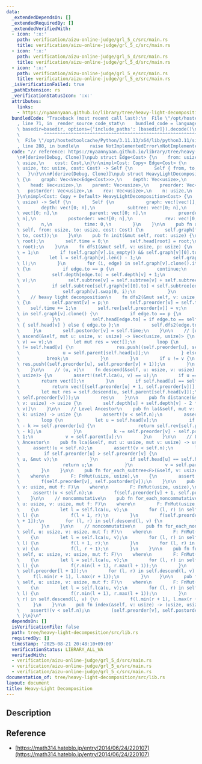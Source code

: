 ```yaml
---
data:
  _extendedDependsOn: []
  _extendedRequiredBy: []
  _extendedVerifiedWith:
  - icon: ':x:'
    path: verification/aizu-online-judge/grl_5_c/src/main.rs
    title: verification/aizu-online-judge/grl_5_c/src/main.rs
  - icon: ':x:'
    path: verification/aizu-online-judge/grl_5_d/src/main.rs
    title: verification/aizu-online-judge/grl_5_d/src/main.rs
  - icon: ':x:'
    path: verification/aizu-online-judge/grl_5_e/src/main.rs
    title: verification/aizu-online-judge/grl_5_e/src/main.rs
  _isVerificationFailed: true
  _pathExtension: rs
  _verificationStatusIcon: ':x:'
  attributes:
    links:
    - https://nyaannyaan.github.io/library/tree/heavy-light-decomposition.hpp.html
  bundledCode: "Traceback (most recent call last):\n  File \"/opt/hostedtoolcache/Python/3.11.13/x64/lib/python3.11/site-packages/onlinejudge_verify/documentation/build.py\"\
    , line 71, in _render_source_code_stat\n    bundled_code = language.bundle(stat.path,\
    \ basedir=basedir, options={'include_paths': [basedir]}).decode()\n          \
    \         ^^^^^^^^^^^^^^^^^^^^^^^^^^^^^^^^^^^^^^^^^^^^^^^^^^^^^^^^^^^^^^^^^^^^^^^^^^^^^^^^^\n\
    \  File \"/opt/hostedtoolcache/Python/3.11.13/x64/lib/python3.11/site-packages/onlinejudge_verify/languages/rust.py\"\
    , line 288, in bundle\n    raise NotImplementedError\nNotImplementedError\n"
  code: "// reference: https://nyaannyaan.github.io/library/tree/heavy-light-decomposition.hpp.html\n\
    \n#[derive(Debug, Clone)]\npub struct Edge<Cost> {\n    from: usize,\n    to:\
    \ usize,\n    cost: Cost,\n}\n\nimpl<Cost: Copy> Edge<Cost> {\n    pub fn new(from:\
    \ usize, to: usize, cost: Cost) -> Self {\n        Self { from, to, cost }\n \
    \   }\n}\n\n#[derive(Debug, Clone)]\npub struct HeavyLightDecomposition<Cost>\
    \ {\n    graph: Vec<Vec<Edge<Cost>>>,\n    depth: Vec<usize>,\n    subtree: Vec<usize>,\n\
    \    head: Vec<usize>,\n    parent: Vec<usize>,\n    preorder: Vec<usize>,\n \
    \   postorder: Vec<usize>,\n    rev: Vec<usize>,\n    n: usize,\n    time: usize,\n\
    }\n\nimpl<Cost: Copy + Default> HeavyLightDecomposition<Cost> {\n    pub fn new(n:\
    \ usize) -> Self {\n        Self {\n            graph: vec![vec![]; n],\n    \
    \        depth: vec![0; n],\n            subtree: vec![0; n],\n            head:\
    \ vec![0; n],\n            parent: vec![0; n],\n            preorder: vec![0;\
    \ n],\n            postorder: vec![0; n],\n            rev: vec![0; n],\n    \
    \        n,\n            time: 0,\n        }\n    }\n\n    pub fn add_edge(&mut\
    \ self, from: usize, to: usize, cost: Cost) {\n        self.graph[from].push(Edge::new(from,\
    \ to, cost));\n    }\n\n    pub fn init(&mut self, root: usize) {\n        self.dfs1(root,\
    \ root);\n        self.time = 0;\n        self.head[root] = root;\n        self.dfs2(root,\
    \ root);\n    }\n\n    fn dfs1(&mut self, v: usize, p: usize) {\n        self.subtree[v]\
    \ = 1;\n        if !self.graph[v].is_empty() && self.graph[v][0].to == p {\n \
    \           let l = self.graph[v].len() - 1;\n            self.graph[v].swap(0,\
    \ l);\n        }\n        for (i, edge) in self.graph[v].clone().iter().enumerate()\
    \ {\n            if edge.to == p {\n                continue;\n            }\n\
    \            self.depth[edge.to] = self.depth[v] + 1;\n            self.dfs1(edge.to,\
    \ v);\n            self.subtree[v] = self.subtree[v] + self.subtree[edge.to];\n\
    \            if self.subtree[self.graph[v][0].to] < self.subtree[edge.to] {\n\
    \                self.graph[v].swap(0, i);\n            }\n        }\n    }\n\n\
    \    // heavy light decomposition\n    fn dfs2(&mut self, v: usize, p: usize)\
    \ {\n        self.parent[v] = p;\n        self.preorder[v] = self.time;\n    \
    \    self.time += 1;\n        self.rev[self.preorder[v]] = v;\n        for edge\
    \ in self.graph[v].clone() {\n            if edge.to == p {\n                continue;\n\
    \            }\n            self.head[edge.to] = if edge.to == self.graph[v][0].to\
    \ { self.head[v] } else { edge.to };\n            self.dfs2(edge.to, v);\n   \
    \     }\n        self.postorder[v] = self.time;\n    }\n\n    // [u, v)\n    fn\
    \ ascend(&self, mut u: usize, v: usize) -> Vec<(usize, usize)> {\n        assert!(self.lca(u,\
    \ v) == v);\n        let mut res = vec![];\n        loop {\n            if self.head[u]\
    \ != self.head[v] {\n                res.push((self.preorder[u], self.preorder[self.head[u]]));\n\
    \                u = self.parent[self.head[u]];\n            } else {\n      \
    \          break;\n            }\n        }\n        if u != v {\n           \
    \ res.push((self.preorder[u], self.preorder[v] + 1));\n        }\n        res\n\
    \    }\n\n    // (u, v]\n    fn descend(&self, u: usize, v: usize) -> Vec<(usize,\
    \ usize)> {\n        assert!(self.lca(u, v) == u);\n        if u == v {\n    \
    \        return vec![];\n        }\n        if self.head[u] == self.head[v] {\n\
    \            return vec![(self.preorder[u] + 1, self.preorder[v])];\n        }\n\
    \        let mut res = self.descend(u, self.parent[self.head[v]]);\n        res.push((self.preorder[self.head[v]],\
    \ self.preorder[v]));\n        res\n    }\n\n    pub fn distance(&self, u: usize,\
    \ v: usize) -> usize {\n        self.depth[u] + self.depth[v] - 2 * self.depth[self.lca(u,\
    \ v)]\n    }\n\n    // Level Ancestor\n    pub fn la(&self, mut v: usize, mut\
    \ k: usize) -> usize {\n        assert!(v < self.n);\n        assert!(k <= self.depth[v]);\n\
    \        loop {\n            let u = self.head[v];\n            if self.preorder[v]\
    \ - k >= self.preorder[u] {\n                return self.rev[self.preorder[v]\
    \ - k];\n            }\n            k -= self.preorder[v] - self.preorder[u] +\
    \ 1;\n            v = self.parent[u];\n        }\n    }\n\n    // Lowest Common\
    \ Ancestor\n    pub fn lca(&self, mut u: usize, mut v: usize) -> usize {\n   \
    \     assert!(u < self.n);\n        assert!(v < self.n);\n        loop {\n   \
    \         if self.preorder[u] > self.preorder[v] {\n                std::mem::swap(&mut\
    \ u, &mut v);\n            }\n            if self.head[u] == self.head[v] {\n\
    \                return u;\n            }\n            v = self.parent[self.head[v]];\n\
    \        }\n    }\n\n    pub fn for_each_subtree<F>(&self, v: usize, mut f: F)\n\
    \    where\n        F: FnMut(usize, usize),\n    {\n        assert!(v < self.n);\n\
    \        f(self.preorder[v], self.postorder[v]);\n    }\n\n    pub fn for_each_subtree_edge<F>(&self,\
    \ v: usize, mut f: F)\n    where\n        F: FnMut(usize, usize),\n    {\n   \
    \     assert!(v < self.n);\n        f(self.preorder[v] + 1, self.postorder[v]);\n\
    \    }\n\n    // noncommutative\n    pub fn for_each_noncommutative<F>(&mut self,\
    \ u: usize, v: usize, mut f: F)\n    where\n        F: FnMut(usize, usize),\n\
    \    {\n        let l = self.lca(u, v);\n        for (l, r) in self.ascend(u,\
    \ l) {\n            f(l + 1, r);\n        }\n        f(self.preorder[l], self.preorder[l\
    \ + 1]);\n        for (l, r) in self.descend(l, v) {\n            f(l, r + 1);\n\
    \        }\n    }\n\n    // noncommutative\n    pub fn for_each_noncommutative_edge<F>(&mut\
    \ self, u: usize, v: usize, mut f: F)\n    where\n        F: FnMut(usize, usize),\n\
    \    {\n        let l = self.lca(u, v);\n        for (l, r) in self.ascend(u,\
    \ l) {\n            f(l + 1, r);\n        }\n        for (l, r) in self.descend(l,\
    \ v) {\n            f(l, r + 1);\n        }\n    }\n\n    pub fn for_each<F>(&mut\
    \ self, u: usize, v: usize, mut f: F)\n    where\n        F: FnMut(usize, usize),\n\
    \    {\n        let l = self.lca(u, v);\n        for (l, r) in self.ascend(u,\
    \ l) {\n            f(r.min(l + 1), r.max(l + 1));\n        }\n        f(self.preorder[l],\
    \ self.preorder[l + 1]);\n        for (l, r) in self.descend(l, v) {\n       \
    \     f(l.min(r + 1), l.max(r + 1));\n        }\n    }\n\n    pub fn for_each_edge<F>(&mut\
    \ self, u: usize, v: usize, mut f: F)\n    where\n        F: FnMut(usize, usize),\n\
    \    {\n        let l = self.lca(u, v);\n        for (l, r) in self.ascend(u,\
    \ l) {\n            f(r.min(l + 1), r.max(l + 1));\n        }\n        for (l,\
    \ r) in self.descend(l, v) {\n            f(l.min(r + 1), l.max(r + 1));\n   \
    \     }\n    }\n\n    pub fn index(&self, v: usize) -> (usize, usize) {\n    \
    \    assert!(v < self.n);\n        (self.preorder[v], self.postorder[v])\n   \
    \ }\n}\n"
  dependsOn: []
  isVerificationFile: false
  path: tree/heavy-light-decomposition/src/lib.rs
  requiredBy: []
  timestamp: '2025-08-21 20:48:10+09:00'
  verificationStatus: LIBRARY_ALL_WA
  verifiedWith:
  - verification/aizu-online-judge/grl_5_d/src/main.rs
  - verification/aizu-online-judge/grl_5_e/src/main.rs
  - verification/aizu-online-judge/grl_5_c/src/main.rs
documentation_of: tree/heavy-light-decomposition/src/lib.rs
layout: document
title: Heavy-Light Decomposition
---
```


## Description

## Reference
- [https://math314.hateblo.jp/entry/2014/06/24/220107](https://math314.hateblo.jp/entry/2014/06/24/220107)
